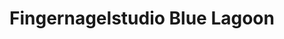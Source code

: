 ---
title: "Fingernagelstudio Blue Lagoon"
url: /mainz-kostheim/fingernagelstudio-blue-lagoon/
shop: Kosmetik
---